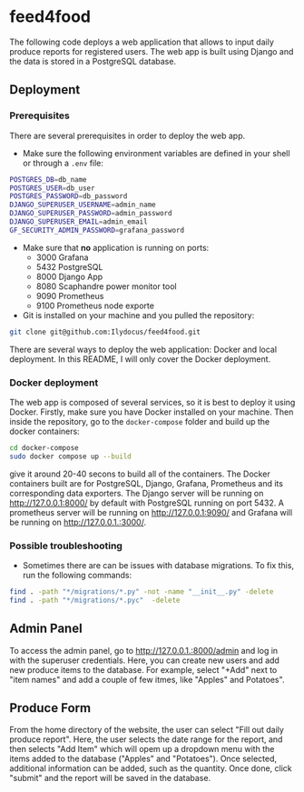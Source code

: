 # feed4food

The following code deploys a web application that allows to input daily produce reports for registered users. 
The web app is built using Django and the data is stored in a PostgreSQL database.

## Deployment

### Prerequisites

There are several prerequisites in order to deploy the web app. 
* Make sure the following environment variables are defined in your shell or through a `.env` file:
```bash
POSTGRES_DB=db_name
POSTGRES_USER=db_user
POSTGRES_PASSWORD=db_password
DJANGO_SUPERUSER_USERNAME=admin_name
DJANGO_SUPERUSER_PASSWORD=admin_password
DJANGO_SUPERUSER_EMAIL=admin_email
GF_SECURITY_ADMIN_PASSWORD=grafana_password
```
* Make sure that **no** application is running on ports:
    * 3000 Grafana
    * 5432 PostgreSQL
    * 8000 Django App 
    * 8080 Scaphandre power monitor tool
    * 9090 Prometheus
    * 9100 Prometheus node exporte
* Git is installed on your machine and you pulled the repository: 
```bash
git clone git@github.com:Ilydocus/feed4food.git
```


There are several ways to deploy the web application: Docker and local deployment.
In this README, I will only cover the Docker deployment.

### Docker deployment

The web app is composed of several services, so it is best to deploy it using Docker.
Firstly, make sure you have Docker installed on your machine.
Then inside the repository, go to the `docker-compose` folder and build up the docker containers:
```bash
cd docker-compose
sudo docker compose up --build
```
give it around 20-40 secons to build all of the containers.
The Docker containers built are for PostgreSQL, Django, Grafana, Prometheus and its corresponding data exporters.
The Django server will be running on http://127.0.0.1:8000/ by default with PostgreSQL running on port 5432.
A prometheus server will be running on http://127.0.0.1:9090/
and Grafana will be running on http://127.0.0.1.:3000/.

### Possible troubleshooting 
- Sometimes there are can be issues with database migrations.
To fix this, run the following commands:
```bash
find . -path "*/migrations/*.py" -not -name "__init__.py" -delete 
find . -path "*/migrations/*.pyc"  -delete
```

## Admin Panel

To access the admin panel, go to http://127.0.0.1.:8000/admin and log in with the superuser credentials.
Here, you can create new users and add new produce items to the database.
For example, select "+Add" next to "item names" and add a couple of few itmes, like "Apples" and Potatoes". 

## Produce Form

From the home directory of the website, the user can select "Fill out daily produce report". 
Here, the user selects the date range for the report, and then selects "Add Item" which will opem up a dropdown menu with the items added to the database ("Apples" and "Potatoes").
Once selected, additional information can be added, such as the quantity. 
Once done, click "submit" and the report will be saved in the database. 